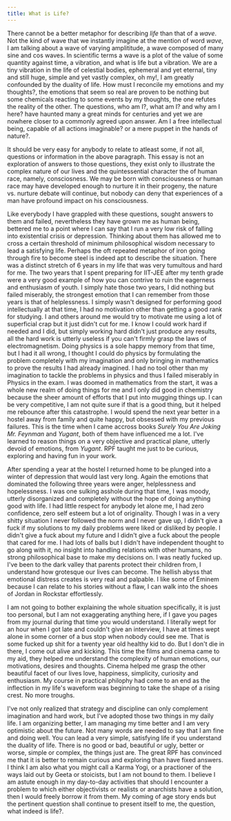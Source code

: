 ```yaml
---
title: What is Life?
---
```


There cannot be a better metaphor for describing _life_ than that of a _wave_.
Not the kind of wave that we instantly imagine at the mention of word _wave_,
I am talking about a wave of varying amplititude, a wave composed of many sine and cos waves. In scientific terms a wave is a plot of the value of some quantity against time,
a vibration, and what is life but a vibration. We are a tiny vibration in the
life of celestial bodies, ephemeral and yet eternal, tiny and still huge,
simple and yet vastly complex, oh my!, I am greatly confounded
by the duality of life. How must I reconcile my emotions and my thoughts?, the
emotions that seem so real are proven to be nothing but some chemicals reacting
to some events by my thoughts, the one refutes the reality of the other.
The questions, who am I?, what am I? and why am I here? have haunted many a great
minds for centuries and yet we are nowhere closer to a commonly agreed upon answer.
Am I a free intellectual being, capable of all actions imaginable? or a mere puppet in the hands of nature?.

<!--more-->

It should be very easy for anybody to relate to atleast some, if not all, questions
or information in the above paragraph. This essay is not an exploration of answers to those questions, they exist only to illustrate the complex nature of our lives and the quintessential character the of human race, namely, consciosness. We may be born with consciousness or human race may have developed enough to nurture it in their progeny, the nature vs. nurture debate will continue, but nobody can deny that experiences of a man have profound impact on his consciousness.

Like everybody I have grappled with these questions, sought answers to them and
failed, nevertheless they have grown me as human being, bettered me to a point where
I can say that I run a very low risk of falling into existential crisis or depression. Thinking about them has allowed me to cross a certain threshold of minimum philosophical wisdom necessary to lead a satisfying life. Perhaps the oft repeated metaphor of iron going through fire to become steel is indeed apt to describe the situation. There was a distinct stretch of 6 years in my life that was very tumultous and hard for me. The two years that I spent preparing for IIT-JEE after my tenth grade were a very good example of how you can contrive to ruin the eagerness and enthusiasm of youth. I simply hate those two years, I did nothing but failed miserably, the strongest emotion that I can remember from those years is that of helplessness. I simply wasn't designed for performing good intellectually at that time, I had no motivation other than getting a good rank for studying. I and others around me would try to motivate me using a lot of superficial crap but it just didn't cut for me. I know I could work hard if needed and I did, but simply working hard didn't just produce any results, all the hard work is utterly useless if you can't firmly grasp the laws of electromagnetism. Doing physics is a sole happy memory from that time, but I had it all wrong, I thought I could do physics by formulating the problem completely with my imagination and only bringing in
mathematics to prove the results I had already imagined. I had no tool other
than my imagination to tackle the problems in physics and thus I failed miserably
in Physics in the exam. I was doomed in mathematics from the start, it was a whole
new realm of doing things for me and I only did good in chemistry because the sheer
amount of efforts that I put into mugging things up. I can be very competitive,
I am not quite sure if that is a good thing, but it helped me rebounce after this
catastrophe. I would spend the next year better in a hostel away from family
and quite happy, but obsessed with my previous failures. This is the time when
I came accross books _Surely You Are Joking Mr. Feynman_ and _Yugant_, both
of them have influenced me a lot. I've learned to reason things on a very objective
and practical plane, utterly devoid of emotions, from _Yugant_. RPF taught me
just to be curious, exploring and having fun in your work.

After spending a year at the hostel I returned home to be plunged into a winter
of depression that would last very long. Again the emotions that dominated the
following three years were anger, helplessness and hopelessness. I was one sulking
asshole during that time, I was moody, utterly disorganized and completely without
the hope of doing anything good with life. I had little respect for anybody let alone me, I had zero confidence, zero self esteem but a lot of originality. Though I was
in a very shitty situation I never followed the norm and I never gave up, I didn't give a fuck if my solutions to my daily problems were liked or disliked by people. I didn't give a fuck about my future and I didn't give a fuck about the people that cared for me.
I had lots of balls but I didn't have independent thought to go along with it,
no insight into handling relations with other humans, no strong philosophical
base to make my decisions on. I was neatly fucked up. I've been to the dark
valley that parents protect their children from, I understand how grotesque our
lives can become. The hellish abyss that emotional distress creates is very real and
palpable. I like some of Eminem because I can relate to his stories without a flaw, I can walk into the shoes of Jordan in Rockstar effortlessly.

I am not going to bother explaining the whole situation specifically,
it is just too personal, but I am not exaggerating anything here, if I gave you
pages from my journal during that time you would understand. I literally wept for
an hour when I got late and couldn't give an interview, I have at times wept
alone in some corner of a bus stop when nobody could see me. That is some fucked
up shit for a twenty year old healthy kid to do. But I don't die in there, I come
out alive and kicking. This time the films and cinema came to my aid, they helped me understand the complexity of human emotions, our motivations, desires and thoughts. Cinema helped me grasp the other beautiful facet of our lives love, happiness, simplicity, curiosity and enthusiasm. My course in practical philophy had come to an end as the inflection in my life's waveform was beginning to take the shape of a rising crest. No more troughs.

I've not only realized that strategy and discipline can only complement imagination
and hard work, but I've adopted those two things in my daily life. I am organizing
better, I am managing my time better and I am very optimistic about the future.
Not many words are needed to say that I am fine and doing well. You can lead a very simple, satisfying life if you understand the duality of life. There is no good or bad, beautiful or ugly, better or worse, simple or complex, the things just are. The great RPF has convinced me that it is better to remain curious and exploring than have fixed answers. I think I am also what you might call a Karma Yogi, or a practioner of the ways laid out by Geeta or stoicists, but I am not bound to them. I believe I am astute enough in my day-to-day activities that should I encounter a problem to which either objectivists or realists or anarchists have a solution, then I would freely borrow it from them. My coming of age story ends but the pertinent question shall continue to present itself to me, the question, what indeed is life?.
